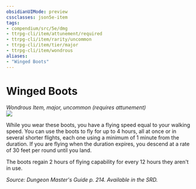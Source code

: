 ```yaml
---
obsidianUIMode: preview
cssclasses: json5e-item
tags:
- compendium/src/5e/dmg
- ttrpg-cli/item/attunement/required
- ttrpg-cli/item/rarity/uncommon
- ttrpg-cli/item/tier/major
- ttrpg-cli/item/wondrous
aliases: 
- "Winged Boots"
---
```

# Winged Boots
*Wondrous Item, major, uncommon (requires attunement)*  
![](/3-Mechanics/CLI/items/img/winged-boots.webp#right)  


While you wear these boots, you have a flying speed equal to your walking speed. You can use the boots to fly for up to 4 hours, all at once or in several shorter flights, each one using a minimum of 1 minute from the duration. If you are flying when the duration expires, you descend at a rate of 30 feet per round until you land.

The boots regain 2 hours of flying capability for every 12 hours they aren't in use.

*Source: Dungeon Master's Guide p. 214. Available in the SRD.*